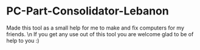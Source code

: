 # PC-Part-Consolidator-Lebanon

Made this tool as a small help for me to make and fix computers for my friends. \n
If you get any use out of this tool you are welcome glad to be of help to you :)
